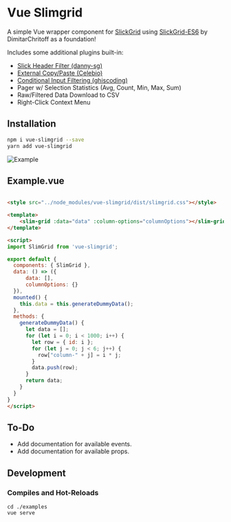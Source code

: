 # Vue Slimgrid
A simple Vue wrapper component for [SlickGrid](https://github.com/mleibman/SlickGrid) using [SlickGrid-ES6](https://github.com/DimitarChristoff/slickgrid-es6) by DimitarChritoff as a foundation!


Includes some additional plugins built-in:
- [Slick Header Filter (danny-sg)](https://github.com/danny-sg/slickgrid-spreadsheet-plugins)
- [External Copy/Paste (Celebio)](https://github.com/Celebio/SlickGrid)
- [Conditional Input Filtering (ghiscoding)](https://stackoverflow.com/a/16779331)
- Pager w/ Selection Statistics (Avg, Count, Min, Max, Sum)
- Raw/Filtered Data Download to CSV
- Right-Click Context Menu

## Installation
```sh
npm i vue-slimgrid --save
yarn add vue-slimgrid
```

![Example](https://github.com/rob-white/vue-slimgrid/blob/master/doc/example.png?raw=true)

## Example.vue
```html

<style src="../node_modules/vue-slimgrid/dist/slimgrid.css"></style>

<template>
    <slim-grid :data="data" :column-options="columnOptions"></slim-grid>
</template>

<script>
import SlimGrid from 'vue-slimgrid';

export default {
  components: { SlimGrid },
  data: () => ({
      data: [],
      columnOptions: {}
  }),
  mounted() {
    this.data = this.generateDummyData();
  },
  methods: {
    generateDummyData() {
      let data = [];
      for (let i = 0; i < 1000; i++) {
        let row = { id: i };
        for (let j = 0; j < 6; j++) {
          row["column-" + j] = i * j;
        }
        data.push(row);
      }
      return data;
    }
  }
}
</script>

```

## To-Do
- Add documentation for available events.
- Add documentation for available props.

## Development

### Compiles and Hot-Reloads
```
cd ./examples
vue serve
```
